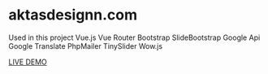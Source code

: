 # aktasdesignn.com
Used in this project
Vue.js Vue Router 
Bootstrap SlideBootstrap
Google Api Google Translate
PhpMailer
TinySlider Wow.js

[LIVE DEMO](http://www.aktasdesignn.com)
